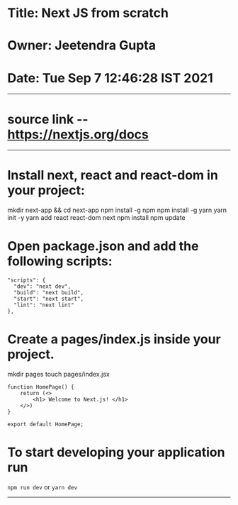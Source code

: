 # Title: Next JS from scratch
# Owner: Jeetendra Gupta				
# Date: Tue Sep 7 12:46:28 IST 2021
_____________________________________________________________________________________________________________________________________________

# source link -- https://nextjs.org/docs
_____________________________________________________________________________________________________________________________________________

# Install next, react and react-dom in your project:
mkdir next-app && cd next-app
npm install -g npm
npm install -g yarn
yarn init -y
yarn add react react-dom next
npm install
npm update

# Open package.json and add the following scripts:
```
"scripts": {
  "dev": "next dev",
  "build": "next build",
  "start": "next start",
  "lint": "next lint"
},
```
# Create a pages/index.js inside your project.
mkdir pages
touch pages/index.jsx
```
function HomePage() {
    return (<>
        <h1> Welcome to Next.js! </h1>
    </>)
}

export default HomePage;

```

# To start developing your application run 
```npm run dev```
or 
```yarn dev```
_____________________________________________________________________________________________________________________________________________
